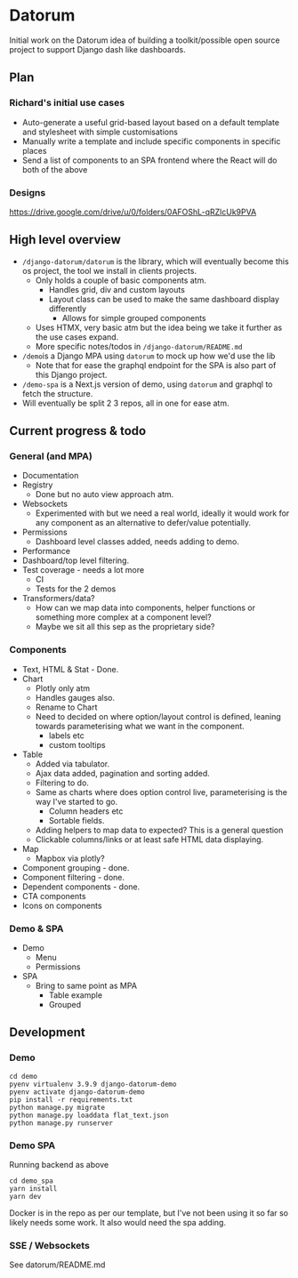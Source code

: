 # Datorum

Initial work on the Datorum idea of building a toolkit/possible open source project to support Django dash like dashboards. 

## Plan

### Richard's initial use cases 

- Auto-generate a useful grid-based layout based on a default template and stylesheet with simple customisations
- Manually write a template and include specific components in specific places
- Send a list of components to an SPA frontend where the React will do both of the above

### Designs 

https://drive.google.com/drive/u/0/folders/0AFOShL-qRZlcUk9PVA

## High level overview

- `/django-datorum/datorum` is the library, which will eventually become this os project, the tool we install in clients projects.
  - Only holds a couple of basic components atm.
    - Handles grid, div and custom layouts
    - Layout class can be used to make the same dashboard display differently
      - Allows for simple grouped components
  - Uses HTMX, very basic atm but the idea being we take it further as the use cases expand.
  - More specific notes/todos in `/django-datorum/README.md`
- `/demo`is a Django MPA using `datorum` to mock up how we'd use the lib 
  - Note that for ease the graphql endpoint for the SPA is also part of this Django project.
- `/demo-spa` is a Next.js version of demo, using `datorum` and graphql to fetch the structure. 
- Will eventually be split 2 3 repos, all in one for ease atm.

## Current progress & todo 

### General (and MPA)

* Documentation 
* Registry 
  * Done but no auto view approach atm. 
* Websockets
  * Experimented with but we need a real world, ideally it would work for any component as an alternative to defer/value potentially. 
* Permissions 
  * Dashboard level classes added, needs adding to demo.
* Performance
* Dashboard/top level filtering.   
* Test coverage - needs a lot more
  * CI
  * Tests for the 2 demos 
* Transformers/data?
  * How can we map data into components, helper functions or something more complex at a component level? 
  * Maybe we sit all this sep as the proprietary side? 


  
### Components

* Text, HTML & Stat - Done. 
* Chart
  * Plotly only atm
  * Handles gauges also.
  * Rename to Chart   
  * Need to decided on where option/layout control is defined, leaning towards parameterising what we want in the component.
    * labels etc 
    * custom tooltips
* Table
  * Added via tabulator. 
  * Ajax data added, pagination and sorting added. 
  * Filtering to do.
  * Same as charts where does option control live, parameterising is the way I've started to go.
    * Column headers etc 
    * Sortable fields. 
  * Adding helpers to map data to expected? This is a general question 
  * Clickable columns/links or at least safe HTML data displaying. 
* Map 
  * Mapbox via plotly? 
* Component grouping - done. 
* Component filtering - done. 
* Dependent components - done.
* CTA components
* Icons on components

### Demo & SPA

* Demo 
  * Menu 
  * Permissions 
* SPA 
  * Bring to same point as MPA 
    * Table example 
    * Grouped

## Development  

### Demo 

```
cd demo
pyenv virtualenv 3.9.9 django-datorum-demo
pyenv activate django-datorum-demo
pip install -r requirements.txt
python manage.py migrate
python manage.py loaddata flat_text.json
python manage.py runserver
```

### Demo  SPA

Running backend as above

```
cd demo_spa
yarn install
yarn dev
```

Docker is in the repo as per our template, but I've not been using it so far so likely needs some work. It also would need the spa adding. 

### SSE / Websockets 

See datorum/README.md